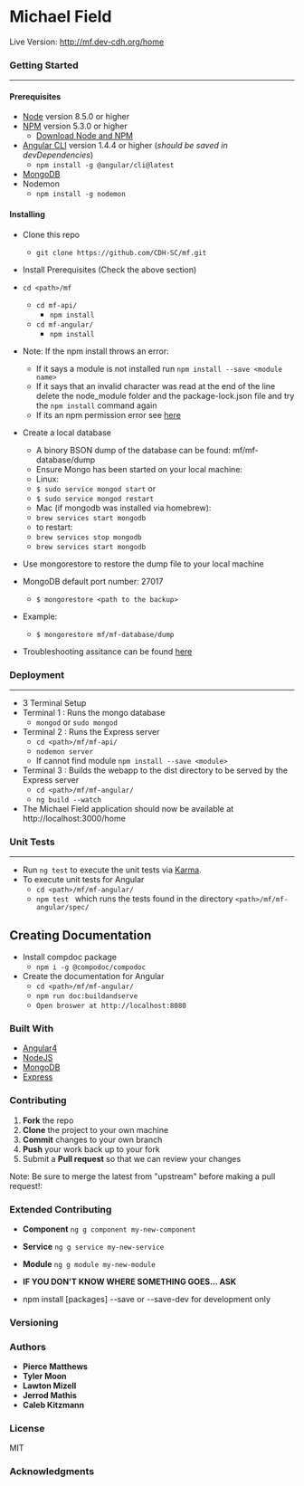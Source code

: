# Michael Field
Live Version: http://mf.dev-cdh.org/home
### Getting Started
---
#### Prerequisites
* [Node](https://nodejs.org/en/) version 8.5.0 or higher
* [NPM](https://www.npmjs.com/) version 5.3.0 or higher
  * [Download Node and NPM](https://nodejs.org/en/)
* [Angular CLI](https://cli.angular.io/) version 1.4.4 or higher (*should be saved in devDependencies*)
  * ```npm install -g @angular/cli@latest```
* [MongoDB](https://docs.mongodb.com/getting-started/shell/installation/)
* Nodemon
  * ```npm install -g nodemon```

#### Installing
* Clone this repo
  * ```git clone https://github.com/CDH-SC/mf.git```
* Install Prerequisites (Check the above section)
* ```cd <path>/mf```
  * ```cd mf-api/```
    * ```npm install```
  * ```cd mf-angular/```
    * ```npm install```
* Note: If the npm install throws an error:
  * If it says a module is not installed run ```npm install --save <module name>```
  * If it says that an invalid character was read at the end of the line delete the node_module folder and the package-lock.json file and try the ```npm install``` command again
  * If its an npm permission error see [here](https://docs.npmjs.com/getting-started/fixing-npm-permissions)


* Create a local database
  * A binory BSON dump of the database can be found: mf/mf-database/dump
  * Ensure Mongo has been started on your local machine:
   * Linux:
    * ```$ sudo service mongod start```
  or
    * ```$ sudo service mongod restart```
   * Mac (if mongodb was installed via homebrew):
    * ```brew services start mongodb```
    * to restart:
     * ```brew services stop mongodb```
     * ```brew services start mongodb```
* Use mongorestore to restore the dump file to your local machine
* MongoDB default port number: 27017
  * ```$ mongorestore <path to the backup>```
* Example:
  * ```$ mongorestore mf/mf-database/dump```
 * Troubleshooting assitance can be found [here](https://docs.mongodb.com/manual/tutorial/backup-and-restore-tools/)

### Deployment
---
* 3 Terminal Setup
* Terminal 1 : Runs the mongo database
  * ```mongod``` or ```sudo mongod```
* Terminal 2 : Runs the Express server
  * ```cd <path>/mf/mf-api/```
  * ```nodemon server```
  * If cannot find module ```npm install --save <module>```
* Terminal 3 : Builds the webapp to the dist directory to be served by the Express server
  * ```cd <path>/mf/mf-angular/```
  * ```ng build --watch```
* The Michael Field application should now be available at http://localhost:3000/home

### Unit Tests
---
* Run ```ng test``` to execute the unit tests via [Karma](https://karma-runner.github.io).
* To execute unit tests for Angular
  * ```cd <path>/mf/mf-angular/```
  * ```npm test ``` which runs the tests found in the directory ```<path>/mf/mf-angular/spec/```
  
## Creating Documentation
* Install compdoc package
  * ```npm i -g @compodoc/compodoc```
* Create the documentation for Angular
  * ```cd <path>/mf/mf-angular/```
  * ```npm run doc:buildandserve```
  * ```Open broswer at http://localhost:8080```

### Built With
* [Angular4](https://angular.io/)
* [NodeJS](https://nodejs.org/en/)
* [MongoDB](https://www.mongodb.com/)
* [Express](https://expressjs.com/)

### Contributing
1. **Fork** the repo
2. **Clone** the project to your own machine
3. **Commit** changes to your own branch
4. **Push** your work back up to your fork
5. Submit a **Pull request** so that we can review your changes

Note: Be sure to merge the latest from "upstream" before making a pull request!:

### Extended Contributing
* **Component**  ``` ng g component my-new-component ```
* **Service**  ``` ng g service my-new-service ```
* **Module**  ``` ng g module my-new-module ```
* **IF YOU DON'T KNOW WHERE SOMETHING GOES... ASK**

* npm install [packages] --save or --save-dev for development only

### Versioning

### Authors
* **Pierce Matthews**
* **Tyler Moon**
* **Lawton Mizell**
* **Jerrod Mathis**
* **Caleb Kitzmann**

### License
MIT

### Acknowledgments
